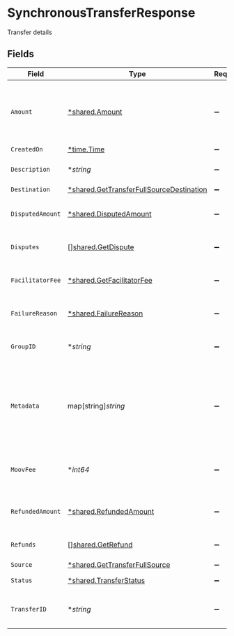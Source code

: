 # SynchronousTransferResponse

Transfer details


## Fields

| Field                                                                                               | Type                                                                                                | Required                                                                                            | Description                                                                                         | Example                                                                                             |
| --------------------------------------------------------------------------------------------------- | --------------------------------------------------------------------------------------------------- | --------------------------------------------------------------------------------------------------- | --------------------------------------------------------------------------------------------------- | --------------------------------------------------------------------------------------------------- |
| `Amount`                                                                                            | [*shared.Amount](../../models/shared/amount.md)                                                     | :heavy_minus_sign:                                                                                  | A representation of money containing an integer value and it's currency.                            |                                                                                                     |
| `CreatedOn`                                                                                         | [*time.Time](https://pkg.go.dev/time#Time)                                                          | :heavy_minus_sign:                                                                                  | N/A                                                                                                 |                                                                                                     |
| `Description`                                                                                       | **string*                                                                                           | :heavy_minus_sign:                                                                                  | A description of the transfer                                                                       | Pay Instructor for May 15 Class                                                                     |
| `Destination`                                                                                       | [*shared.GetTransferFullSourceDestination](../../models/shared/gettransferfullsourcedestination.md) | :heavy_minus_sign:                                                                                  | N/A                                                                                                 |                                                                                                     |
| `DisputedAmount`                                                                                    | [*shared.DisputedAmount](../../models/shared/disputedamount.md)                                     | :heavy_minus_sign:                                                                                  | The total disputed amount for a card transfer                                                       |                                                                                                     |
| `Disputes`                                                                                          | [][shared.GetDispute](../../models/shared/getdispute.md)                                            | :heavy_minus_sign:                                                                                  | A list of disputes for a card transfer                                                              |                                                                                                     |
| `FacilitatorFee`                                                                                    | [*shared.GetFacilitatorFee](../../models/shared/getfacilitatorfee.md)                               | :heavy_minus_sign:                                                                                  | Fee you charged your customer for the transfer                                                      |                                                                                                     |
| `FailureReason`                                                                                     | [*shared.FailureReason](../../models/shared/failurereason.md)                                       | :heavy_minus_sign:                                                                                  | Transfer failure reason                                                                             | wallet-insufficient-funds                                                                           |
| `GroupID`                                                                                           | **string*                                                                                           | :heavy_minus_sign:                                                                                  | N/A                                                                                                 | ec7e1848-dc80-4ab0-8827-dd7fc0737b43                                                                |
| `Metadata`                                                                                          | map[string]*string*                                                                                 | :heavy_minus_sign:                                                                                  | Free-form key-value pair list. Useful for storing information that is not captured elsewhere.       |                                                                                                     |
| `MoovFee`                                                                                           | **int64*                                                                                            | :heavy_minus_sign:                                                                                  | Fee charged to your platform account for card transfers                                             |                                                                                                     |
| `RefundedAmount`                                                                                    | [*shared.RefundedAmount](../../models/shared/refundedamount.md)                                     | :heavy_minus_sign:                                                                                  | The total refunded amount for a card transfer                                                       |                                                                                                     |
| `Refunds`                                                                                           | [][shared.GetRefund](../../models/shared/getrefund.md)                                              | :heavy_minus_sign:                                                                                  | A list of refunds for a card transfer                                                               |                                                                                                     |
| `Source`                                                                                            | [*shared.GetTransferFullSource](../../models/shared/gettransferfullsource.md)                       | :heavy_minus_sign:                                                                                  | N/A                                                                                                 |                                                                                                     |
| `Status`                                                                                            | [*shared.TransferStatus](../../models/shared/transferstatus.md)                                     | :heavy_minus_sign:                                                                                  | Current status of a transfer                                                                        | pending                                                                                             |
| `TransferID`                                                                                        | **string*                                                                                           | :heavy_minus_sign:                                                                                  | UUID v4                                                                                             | ec7e1848-dc80-4ab0-8827-dd7fc0737b43                                                                |